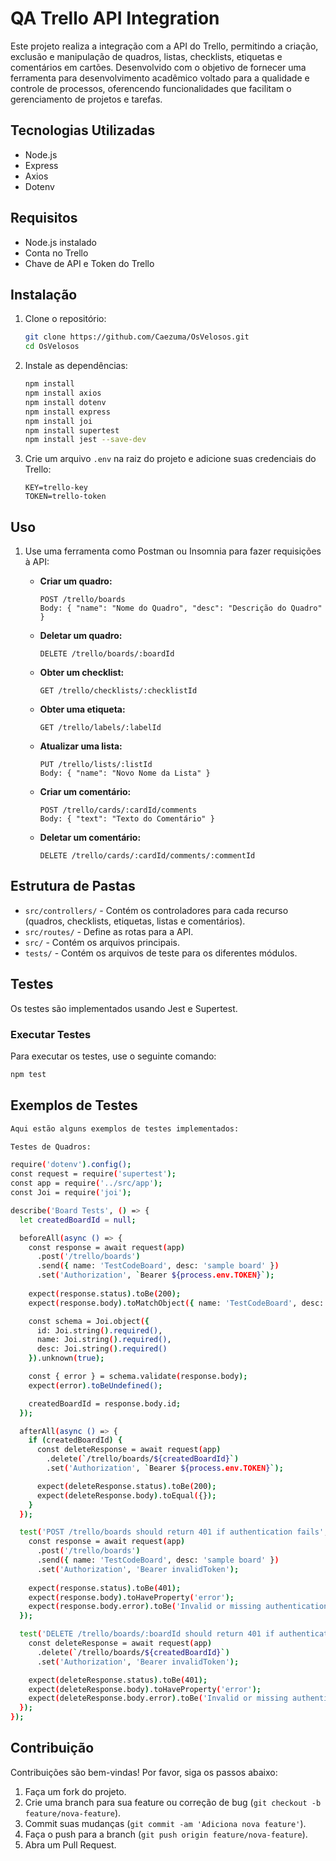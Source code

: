 # QA Trello API Integration

Este projeto realiza a integração com a API do Trello, permitindo a criação, exclusão e manipulação de quadros, listas, checklists, etiquetas e comentários em cartões. Desenvolvido com o objetivo de fornecer uma ferramenta para desenvolvimento acadêmico voltado para a qualidade e controle de processos, oferencendo funcionalidades que facilitam o gerenciamento de projetos e tarefas.

## Tecnologias Utilizadas

- Node.js
- Express
- Axios
- Dotenv

## Requisitos

- Node.js instalado
- Conta no Trello
- Chave de API e Token do Trello

## Instalação

1. Clone o repositório:

    ```bash
    git clone https://github.com/Caezuma/OsVelosos.git
    cd OsVelosos
    ```

2. Instale as dependências:

    ```bash
    npm install
    npm install axios
    npm install dotenv
    npm install express
    npm install joi
    npm install supertest
    npm install jest --save-dev
    ```

3. Crie um arquivo `.env` na raiz do projeto e adicione suas credenciais do Trello:

    ```env
    KEY=trello-key
    TOKEN=trello-token
    ```

## Uso


1. Use uma ferramenta como Postman ou Insomnia para fazer requisições à API:

    - **Criar um quadro:**
        ```
        POST /trello/boards
        Body: { "name": "Nome do Quadro", "desc": "Descrição do Quadro" }
        ```
    - **Deletar um quadro:**
        ```
        DELETE /trello/boards/:boardId
        ```
    - **Obter um checklist:**
        ```
        GET /trello/checklists/:checklistId
        ```
    - **Obter uma etiqueta:**
        ```
        GET /trello/labels/:labelId
        ```
    - **Atualizar uma lista:**
        ```
        PUT /trello/lists/:listId
        Body: { "name": "Novo Nome da Lista" }
        ```
    - **Criar um comentário:**
        ```
        POST /trello/cards/:cardId/comments
        Body: { "text": "Texto do Comentário" }
        ```
    - **Deletar um comentário:**
        ```
        DELETE /trello/cards/:cardId/comments/:commentId
        ```

## Estrutura de Pastas

- `src/controllers/` - Contém os controladores para cada recurso (quadros, checklists, etiquetas, listas e comentários).
- `src/routes/` - Define as rotas para a API.
- `src/` - Contém os arquivos principais.
- `tests/` - Contém os arquivos de teste para os diferentes módulos.

## Testes

Os testes são implementados usando Jest e Supertest.

### Executar Testes

Para executar os testes, use o seguinte comando:

```bash
npm test
```

## Exemplos de Testes
```bash
Aqui estão alguns exemplos de testes implementados:

Testes de Quadros:

require('dotenv').config();
const request = require('supertest');
const app = require('../src/app');
const Joi = require('joi');

describe('Board Tests', () => {
  let createdBoardId = null;

  beforeAll(async () => {
    const response = await request(app)
      .post('/trello/boards')
      .send({ name: 'TestCodeBoard', desc: 'sample board' })
      .set('Authorization', `Bearer ${process.env.TOKEN}`);
      
    expect(response.status).toBe(200);
    expect(response.body).toMatchObject({ name: 'TestCodeBoard', desc: 'sample board' });

    const schema = Joi.object({
      id: Joi.string().required(),
      name: Joi.string().required(),
      desc: Joi.string().required()
    }).unknown(true);

    const { error } = schema.validate(response.body);
    expect(error).toBeUndefined();

    createdBoardId = response.body.id;
  });

  afterAll(async () => {
    if (createdBoardId) {
      const deleteResponse = await request(app)
        .delete(`/trello/boards/${createdBoardId}`)
        .set('Authorization', `Bearer ${process.env.TOKEN}`);

      expect(deleteResponse.status).toBe(200);
      expect(deleteResponse.body).toEqual({});
    }
  });

  test('POST /trello/boards should return 401 if authentication fails', async () => {
    const response = await request(app)
      .post('/trello/boards')
      .send({ name: 'TestCodeBoard', desc: 'sample board' })
      .set('Authorization', 'Bearer invalidToken');
      
    expect(response.status).toBe(401);
    expect(response.body).toHaveProperty('error');
    expect(response.body.error).toBe('Invalid or missing authentication token');
  });

  test('DELETE /trello/boards/:boardId should return 401 if authentication fails', async () => {
    const deleteResponse = await request(app)
      .delete(`/trello/boards/${createdBoardId}`)
      .set('Authorization', 'Bearer invalidToken');

    expect(deleteResponse.status).toBe(401);
    expect(deleteResponse.body).toHaveProperty('error');
    expect(deleteResponse.body.error).toBe('Invalid or missing authentication token');
  });
});
```
## Contribuição

Contribuições são bem-vindas! Por favor, siga os passos abaixo:

1. Faça um fork do projeto.
2. Crie uma branch para sua feature ou correção de bug (`git checkout -b feature/nova-feature`).
3. Commit suas mudanças (`git commit -am 'Adiciona nova feature'`).
4. Faça o push para a branch (`git push origin feature/nova-feature`).
5. Abra um Pull Request.
